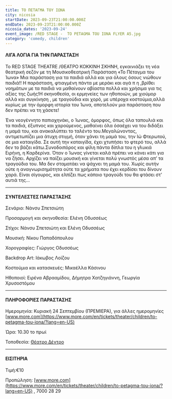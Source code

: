 ```yaml
---
title: ΤΟ ΠΕΤΑΓΜΑ ΤΟΥ ΙΩΝΑ
city: nicosia
startDate: 2023-09-23T21:00:00.000Z
endDate: 2023-09-23T21:00:00.000Z
nicosia_dates: '2023-09-24'
event_image: /RED STAGE -  TO PETAGMA TOU IONA FLYER A5.jpg
category: 'comedy, children'
---
```


#### ΛΙΓΑ ΛΟΓΙΑ ΓΙΑ ΤΗΝ ΠΑΡΑΣΤΑΣΗ

Το RED STAGE THEATRE /ΘΕΑΤΡΟ ΚΟΚΚΙΝΗ ΣΚΗΝΗ, εγκαινιάζει τη νέα θεατρική σεζόν με τη Μουσικοθεατρική Παράσταση «Το Πέταγμα του Ίωνα» Μια παράσταση	για τα παιδιά αλλά και για όλους όσους νιώθουν παιδιά!!	Η παράσταση,	φτιαγμένη	πάντα με μεράκι και	αγά π η ,βρίθει νοημάτων με τα παιδιά να μαθαίνουν αβίαστα πολλά και χρήσιμα για τις αξίες της ζωής!Η σκηνοθεσία, οι ερμηνείες των ηθοποιών, με	χιούμορ αλλά και συγκίνηση	, με τραγούδια	και χορό, με υπέροχα	κοστούμια,αλλά κυρίως με την όμορφη ιστορία του Ίωνα, αποτελούν μια παράσταση που δεν πρέπει να τη χάσετε!

Ένα νεογέννητο παπιοχηνάκι, ο Ίωνας, όμορφος, όπως όλα ταπουλιά και τα παιδιά, έξυπνος και χαρούμενος, μαθαίνει όλα όσαέχει να του διδάξει η μαμά του, και ανακαλύπτει το ταλέντο του.Μεγαλώνοντας, αντιμετωπίζει μια άτυχη στιγμή, όταν χάνει τη μαμά του, την Ιώ Φτερωτού,	σε μια καταιγίδα.	Σε αυτή την καταιγίδα, έχει χτυπήσει το φτερό του, αλλά δεν το βάζει κάτω.Συνοδοιπόρος	και φίλη πάντα δίπλα του η γλυκιά	Ειρήνη,	η Καρδερίνα. Όταν ο Ίωνας γίνεται	καλά πρέπει να κάνει κάτι για να ζήσει. Αρχίζει να παίζει μουσική και γίνεται πολύ γνωστός μέσα απ’ τα τραγούδια του. Μα δεν σταματάει να ψάχνει τη μαμά του. Χωρίς αυτήν ούτε η αναγνωρισημότητα ούτε τα χρήματα που έχει κερδίσει του δίνουν χαρά. Είναι σίγουρος, και ελπίζει πως κάποιο τραγούδι του θα φτάσει στ’ αυτιά της...

***

#### ΣΥΝΤΕΛΕΣΤΕΣ ΠΑΡΑΣΤΑΣΗΣ

Σενάριο: Νάνσυ Σπετσιώτη&#x9;

Προσαρμογή	και σκηνοθεσία: Ελένη Οδυσσέως

Στίχοι: Νάνσυ Σπετσιώτη και Ελένη Οδυσσέως

Μουσική: Νίκου Παπαδόπουλου

Χορογραφίες: Γιώργος Οδυσσέως

Backdrop Art:	Ιάκωβος Λοίζου

Κοστούμια και κατασκευές: Μικαέλλα Κάσινου

Ηθοποιοί: Ειρένα Αβρααμίδου, Δήμητρα Χατζηγιάννη, Γεωργία Χρυσοστόμου

***

#### ΠΛΗΡΟΦΟΡΙΕΣ ΠΑΡΑΣΤΑΣΗΣ

Ημερομηνία: Κυριακή 24 Σεπτεμβίου (ΠΡΕΜΙΕΡΑ), για άλλες ημερομηνίες	[www.more.com](https://www.more.com/en/tickets/theater/children/to-petagma-tou-iona/?lang=en-US)

Ώρα: 10.30 το πρωί

Τοποθεσία: [Θέατρο Δέντρο ](https://www.google.com/maps/place/%CE%98%CE%AD%CE%B1%CF%84%CF%81%CE%BF+%CE%94%CE%AD%CE%BD%CF%84%CF%81%CE%BF/@35.1786639,33.3860548,15.51z/data=!4m6!3m5!1s0x14de170b08c2c23f:0x17cd0ebf63c7196d!8m2!3d35.1778102!4d33.391543!16s%2Fg%2F11c1njb_bp?entry=ttu)

***

#### ΕΙΣΙΤΗΡΙΑ

Τιμή:€10

Προπώληση: [www.more.com](https://www.more.com/en/tickets/theater/children/to-petagma-tou-iona/?lang=en-US) , 7000 28 29

